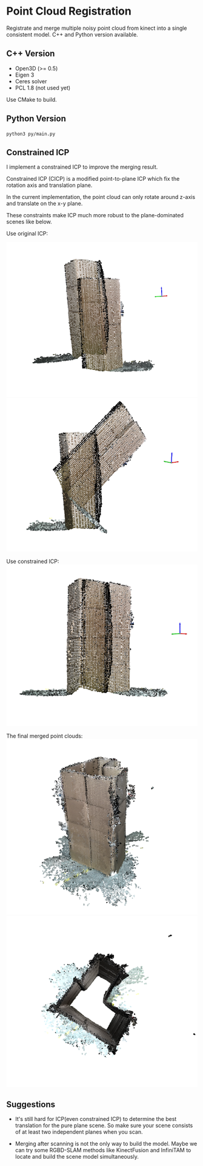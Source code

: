 # Point Cloud Registration

Registrate and merge multiple noisy point cloud from kinect into a single consistent model.
C++ and Python version available.


## C++ Version
- Open3D (>= 0.5)
- Eigen 3
- Ceres solver
- PCL 1.8 (not used yet)

Use CMake to build.

## Python Version
`python3 py/main.py`

## Constrained ICP
I implement a constrained ICP to improve the merging result.

Constrained ICP (CICP) is a modified point-to-plane ICP which fix the rotation axis and translation plane.

In the current implementation, the point cloud can only rotate around z-axis and translate on the x-y plane.

These constraints make ICP much more robust to the plane-dominated scenes like below.

Use original ICP:

![](./img/icp1.png)
![](./img/icp2.png)

Use constrained ICP:
![](./img/cicp3.png)

The final merged point clouds:
![](./img/cicp1.png)
![](./img/cicp2.png)


## Suggestions
- It's still hard for ICP(even constrained ICP) to determine the best translation for the pure plane scene.
So make sure your scene consists of at least two independent planes when you scan.

- Merging after scanning is not the only way to build the model. 
Maybe we can try some RGBD-SLAM methods like KinectFusion and InfiniTAM to locate and build the scene model simultaneously.